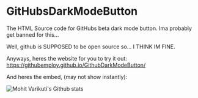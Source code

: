 # GitHubsDarkModeButton
The HTML Source code for GitHubs beta dark mode button. Ima probably get banned for this...

Well, github is SUPPOSED to be open source so... I THINK IM FINE.

Anyways, heres the website for you to try it out: https://githubemploy.github.io/GithubDarkModeButton/

And heres the embed, (may not show instantly):


![Mohit Varikuti's Github stats](https://githubemploy.github.io/GithubDarkModeButton)
